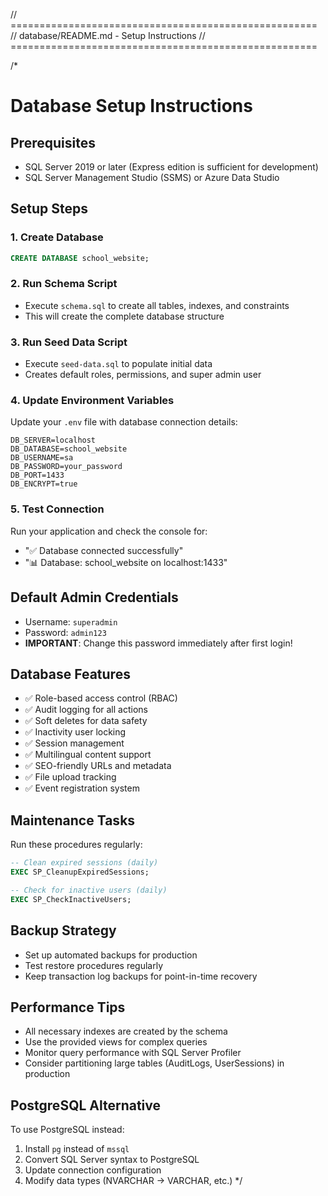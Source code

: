 // =====================================================
// database/README.md - Setup Instructions
// =====================================================

/*
# Database Setup Instructions

## Prerequisites
- SQL Server 2019 or later (Express edition is sufficient for development)
- SQL Server Management Studio (SSMS) or Azure Data Studio

## Setup Steps

### 1. Create Database
```sql
CREATE DATABASE school_website;
```

### 2. Run Schema Script
- Execute `schema.sql` to create all tables, indexes, and constraints
- This will create the complete database structure

### 3. Run Seed Data Script  
- Execute `seed-data.sql` to populate initial data
- Creates default roles, permissions, and super admin user

### 4. Update Environment Variables
Update your `.env` file with database connection details:
```env
DB_SERVER=localhost
DB_DATABASE=school_website  
DB_USERNAME=sa
DB_PASSWORD=your_password
DB_PORT=1433
DB_ENCRYPT=true
```

### 5. Test Connection
Run your application and check the console for:
- "✅ Database connected successfully"
- "📊 Database: school_website on localhost:1433"

## Default Admin Credentials
- Username: `superadmin`
- Password: `admin123`
- **IMPORTANT**: Change this password immediately after first login!

## Database Features
- ✅ Role-based access control (RBAC)
- ✅ Audit logging for all actions  
- ✅ Soft deletes for data safety
- ✅ Inactivity user locking
- ✅ Session management
- ✅ Multilingual content support
- ✅ SEO-friendly URLs and metadata
- ✅ File upload tracking
- ✅ Event registration system

## Maintenance Tasks
Run these procedures regularly:
```sql
-- Clean expired sessions (daily)
EXEC SP_CleanupExpiredSessions;

-- Check for inactive users (daily)  
EXEC SP_CheckInactiveUsers;
```

## Backup Strategy
- Set up automated backups for production
- Test restore procedures regularly
- Keep transaction log backups for point-in-time recovery

## Performance Tips
- All necessary indexes are created by the schema
- Use the provided views for complex queries
- Monitor query performance with SQL Server Profiler
- Consider partitioning large tables (AuditLogs, UserSessions) in production

## PostgreSQL Alternative
To use PostgreSQL instead:
1. Install `pg` instead of `mssql`
2. Convert SQL Server syntax to PostgreSQL
3. Update connection configuration
4. Modify data types (NVARCHAR → VARCHAR, etc.)
*/